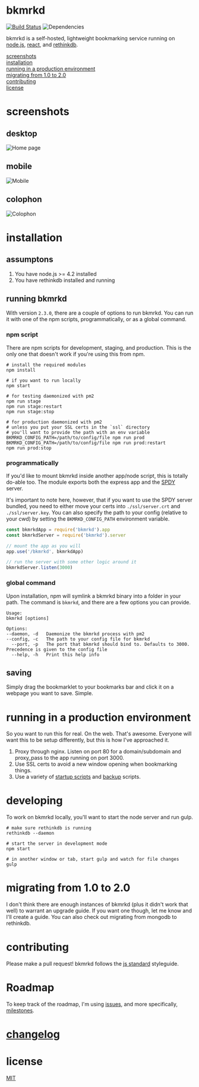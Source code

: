bkmrkd
======

[![Build Status](https://travis-ci.org/mike-engel/bkmrkd.svg?branch=redux-tests-43)](https://travis-ci.org/mike-engel/bkmrkd)
![Dependencies](https://david-dm.org/mike-engel/bkmrkd.svg)

bkmrkd is a self-hosted, lightweight bookmarking service running on [node.js](https://nodejs.org), [react](https://facebook.github.io/react), and [rethinkdb](https://rethinkdb.com).

[screenshots](#screenshots)  
[installation](#installation)  
[running in a production environment](#running-in-a-production-environment)  
[migrating from 1.0 to 2.0](#migrating-from-10-to-20)  
[contributing](#contributing)  
[license](LICENSE.md)

# screenshots
## desktop
![Home page](screenshots/desktop.png)

## mobile
![Mobile](screenshots/mobile.png)

## colophon
![Colophon](screenshots/colophon.png)

# installation

## assumptons

1. You have node.js >= 4.2 installed
2. You have rethinkdb installed and running

## running bkmrkd

With version `2.3.0`, there are a couple of options to run bkmrkd. You can run it with one of the npm scripts, programmatically, or as a global command.

### npm script

There are npm scripts for development, staging, and production. This is the only one that doesn't work if you're using this from npm.

```shell
# install the required modules
npm install

# if you want to run locally
npm start

# for testing daemonized with pm2
npm run stage
npm run stage:restart
npm run stage:stop

# for production daemonized with pm2
# unless you put your SSL certs in the `ssl` directory
# you'll want to provide the path with an env variable
BKMRKD_CONFIG_PATH=/path/to/config/file npm run prod
BKMRKD_CONFIG_PATH=/path/to/config/file npm run prod:restart
npm run prod:stop
```

### programmatically

If you'd like to mount bkmrkd inside another app/node script, this is totally do-able too. The module exports both the express app and the [SPDY](https://github.com/indutny/node-spdy) server.

It's important to note here, however, that if you want to use the SPDY server bundled, you need to either move your certs into `./ssl/server.crt` and `./ssl/server.key`. You can also specify the path to your config (relative to your cwd) by setting the `BKMRKD_CONFIG_PATH` environment variable.

```javascript
const bkmrkdApp = require('bkmrkd').app
const bkmrkdServer = require('bkmrkd').server

// mount the app as you will
app.use('/bkmrkd', bkmrkdApp)

// run the server with some other logic around it
bkmrkdServer.listen(3000)
```

### global command

Upon installation, npm will symlink a bkmrkd binary into a folder in your path. The command is `bkmrkd`, and there are a few options you can provide.

```shell
Usage:
bkmrkd [options]

Options:
--daemon, -d   Daemonize the bkmrkd process with pm2
--config, -c   The path to your config file for bkmrkd
  --port, -p   The port that bkmrkd should bind to. Defaults to 3000. Precedence is given to the config file
  --help, -h   Print this help info
```

## saving

Simply drag the bookmarklet to your bookmarks bar and click it on a webpage you want to save. Simple.

# running in a production environment
So you want to run this for real. On the web. That's awesome. Everyone will want this to be setup differently, but this is how I've approached it.

1. Proxy through nginx. Listen on port 80 for a domain/subdomain and proxy_pass to the app running on port 3000.
2. Use SSL certs to avoid a new window opening when bookmarking things.
3. Use a variety of [startup scripts](#running-bkmrkd) and [backup](http://rethinkdb.com/docs/backup/) scripts.

# developing

To work on bkmrkd locally, you'll want to start the node server and run gulp.

```shell
# make sure rethinkdb is running
rethinkdb --daemon

# start the server in development mode
npm start

# in another window or tab, start gulp and watch for file changes
gulp
```

# migrating from 1.0 to 2.0

I don't think there are enough instances of bkmrkd (plus it didn't work that well) to warrant an upgrade guide. If you want one though, let me know and I'll create a guide. You can also check out migrating from mongodb to rethinkdb.

# contributing

Please make a pull request! bkmrkd follows the [js standard](https://github.com/feross/standard) styleguide.

# Roadmap

To keep track of the roadmap, I'm using [issues](https://github.com/mike-engel/bkmrkd/issues), and more specifically, [milestones](https://github.com/mike-engel/bkmrkd/milestones).

# [changelog](CHANGELOG.md)

# license
[MIT](LICENSE.md)
